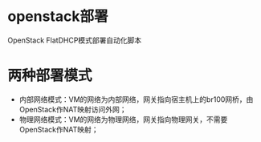 # openstack部署
OpenStack FlatDHCP模式部署自动化脚本
# 两种部署模式
- 内部网络模式：VM的网络为内部网络，网关指向宿主机上的br100网桥，由OpenStack作NAT映射访问外网；
- 物理网络模式：VM的网络为物理网络，网关指向物理网关，不需要OpenStack作NAT映射；
